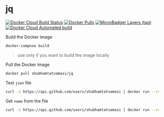 # jq

[![Docker Cloud Build Status](https://img.shields.io/docker/cloud/build/shubhamtatvamasi/jq)](https://hub.docker.com/r/shubhamtatvamasi/jq)
[![Docker Pulls](https://img.shields.io/docker/pulls/shubhamtatvamasi/jq)](https://hub.docker.com/r/shubhamtatvamasi/jq)
[![MicroBadger Layers (tag)](https://img.shields.io/microbadger/layers/shubhamtatvamasi/jq/latest)](https://hub.docker.com/r/shubhamtatvamasi/jq)
[![Docker Cloud Automated build](https://img.shields.io/docker/cloud/automated/shubhamtatvamasi/jq)](https://hub.docker.com/r/shubhamtatvamasi/jq)


Build the Docker image
```bash
docker-compose build
```
> use only if you want to build the image locally

Pull the Docker image
```bash
docker pull shubhamtatvamasi/jq
```

Test `json` file 
```bash
curl -s https://api.github.com/users/shubhamtatvamasi | docker run --rm -i shubhamtatvamasi/jq -C
```

Get `name` from the file
```bash
curl -s https://api.github.com/users/shubhamtatvamasi | docker run --rm -i shubhamtatvamasi/jq -r '.name'
```
